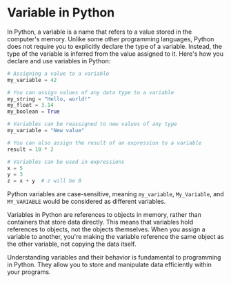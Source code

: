 # Variable in Python

In Python, a variable is a name that refers to a value stored in the computer's memory. Unlike some other programming languages, Python does not require you to explicitly declare the type of a variable. Instead, the type of the variable is inferred from the value assigned to it. Here's how you declare and use variables in Python:

```python
# Assigning a value to a variable
my_variable = 42

# You can assign values of any data type to a variable
my_string = "Hello, world!"
my_float = 3.14
my_boolean = True

# Variables can be reassigned to new values of any type
my_variable = "New value"

# You can also assign the result of an expression to a variable
result = 10 * 2

# Variables can be used in expressions
x = 5
y = 3
z = x + y  # z will be 8
```

Python variables are case-sensitive, meaning `my_variable`, `My_Variable`, and `MY_VARIABLE` would be considered as different variables.

Variables in Python are references to objects in memory, rather than containers that store data directly. This means that variables hold references to objects, not the objects themselves. When you assign a variable to another, you're making the variable reference the same object as the other variable, not copying the data itself.

Understanding variables and their behavior is fundamental to programming in Python. They allow you to store and manipulate data efficiently within your programs.